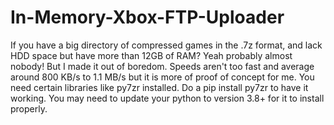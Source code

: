 # In-Memory-Xbox-FTP-Uploader
If you have a big directory of compressed games in the .7z format, and lack HDD space but have more than 12GB of RAM? Yeah probably almost nobody! But I made it out of boredom. Speeds aren't too fast and average around 800 KB/s to 1.1 MB/s but it is more of proof of concept for me.  You need certain libraries like py7zr installed. Do a pip install py7zr to have it working. You may need to update your python to version 3.8+ for it to install properly.

